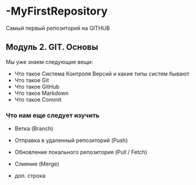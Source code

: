 # -MyFirstRepository

Самый первый репозиторий на GITHUB

## Модуль 2. GIT. Основы

Мы уже знаем следующие вещи:

* Что такое Система Контроля Версий и какие типы систем бывают
* Что такое Git
* Что такое GitHub
* Что такое Markdown
* Что такое Commit 

### Что нам еще следует изучить

* Ветка (Branch)
* Отправка в удаленный репозиторий (Push)
* Обновление локального репозитория (Pull / Fetch)
* Слияние (Merge)

* доп. строка
